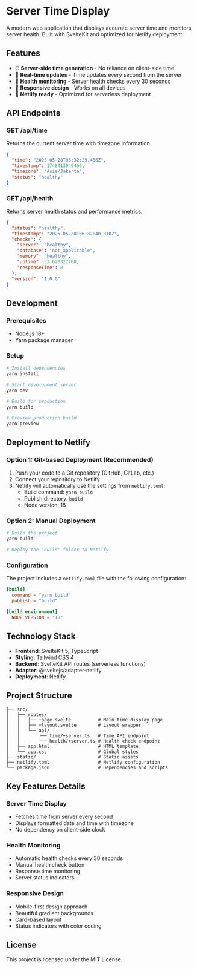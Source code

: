 # Server Time Display

A modern web application that displays accurate server time and monitors server health. Built with SvelteKit and optimized for Netlify deployment.

## Features

- ⏰ **Server-side time generation** - No reliance on client-side time
- 🔄 **Real-time updates** - Time updates every second from the server
- 🏥 **Health monitoring** - Server health checks every 30 seconds
- 📱 **Responsive design** - Works on all devices
- 🚀 **Netlify ready** - Optimized for serverless deployment

## API Endpoints

### GET /api/time
Returns the current server time with timezone information.

```json
{
  "time": "2025-05-28T06:32:29.466Z",
  "timestamp": 1748413949466,
  "timezone": "Asia/Jakarta",
  "status": "healthy"
}
```

### GET /api/health
Returns server health status and performance metrics.

```json
{
  "status": "healthy",
  "timestamp": "2025-05-28T06:32:40.310Z",
  "checks": {
    "server": "healthy",
    "database": "not_applicable",
    "memory": "healthy",
    "uptime": 53.620327268,
    "responseTime": 0
  },
  "version": "1.0.0"
}
```

## Development

### Prerequisites
- Node.js 18+
- Yarn package manager

### Setup
```bash
# Install dependencies
yarn install

# Start development server
yarn dev

# Build for production
yarn build

# Preview production build
yarn preview
```

## Deployment to Netlify

### Option 1: Git-based Deployment (Recommended)
1. Push your code to a Git repository (GitHub, GitLab, etc.)
2. Connect your repository to Netlify
3. Netlify will automatically use the settings from `netlify.toml`:
   - Build command: `yarn build`
   - Publish directory: `build`
   - Node version: 18

### Option 2: Manual Deployment
```bash
# Build the project
yarn build

# Deploy the 'build' folder to Netlify
```

### Configuration
The project includes a `netlify.toml` file with the following configuration:
```toml
[build]
  command = "yarn build"
  publish = "build"

[build.environment]
  NODE_VERSION = "18"
```

## Technology Stack

- **Frontend**: SvelteKit 5, TypeScript
- **Styling**: Tailwind CSS 4
- **Backend**: SvelteKit API routes (serverless functions)
- **Adapter**: @sveltejs/adapter-netlify
- **Deployment**: Netlify

## Project Structure

```
├── src/
│   ├── routes/
│   │   ├── +page.svelte          # Main time display page
│   │   ├── +layout.svelte        # Layout wrapper
│   │   └── api/
│   │       ├── time/+server.ts   # Time API endpoint
│   │       └── health/+server.ts # Health check endpoint
│   ├── app.html                  # HTML template
│   └── app.css                   # Global styles
├── static/                       # Static assets
├── netlify.toml                  # Netlify configuration
└── package.json                  # Dependencies and scripts
```

## Key Features Details

### Server Time Display
- Fetches time from server every second
- Displays formatted date and time with timezone
- No dependency on client-side clock

### Health Monitoring
- Automatic health checks every 30 seconds
- Manual health check button
- Response time monitoring
- Server status indicators

### Responsive Design
- Mobile-first design approach
- Beautiful gradient backgrounds
- Card-based layout
- Status indicators with color coding

## License

This project is licensed under the MIT License.
